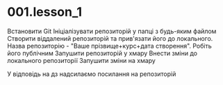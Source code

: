 # 001.lesson_1
Встановити Git
Ініціалізувати репозиторій у папці з будь-яким файлом
Створити віддалений репозиторій та прив'язати його до локального. Назва репозиторію - "Ваше прізвище+курс+дата створення". Робіть його публічним
Запушити репозиторій у хмару
Внести зміни до локального репозиторії
Запушити зміни на хмару

У відповідь на дз надсилаємо посилання на репозиторій